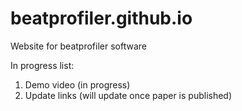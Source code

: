 # beatprofiler.github.io
Website for beatprofiler software

In progress list: 
1. Demo video (in progress)
2. Update links (will update once paper is published)
